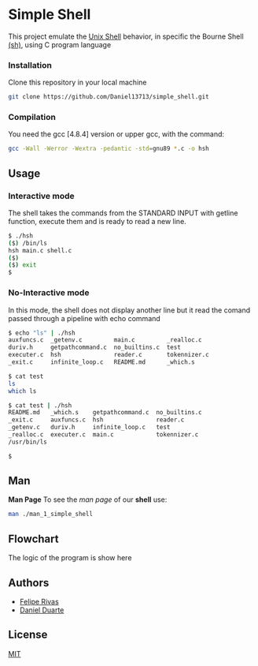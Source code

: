 # Simple Shell

This project emulate the [Unix Shell](https://en.wikipedia.org/wiki/Unix_shell) behavior, in specific the Bourne Shell [(sh)](https://en.wikipedia.org/wiki/Bourne_shell#:~:text=The%20Bourne%20shell%20(%20sh%20)%20is,interpreter%20for%20computer%20operating%20systems.&text=Although%20it%20is%20used%20as,considered%20to%20produce%20structured%20programs.), using C program language 
### Installation

Clone this repository in your local machine 

```bash
git clone https://github.com/Daniel13713/simple_shell.git
```

### Compilation

You need the gcc [4.8.4] version or upper gcc, with the command:

```bash
gcc -Wall -Werror -Wextra -pedantic -std=gnu89 *.c -o hsh
```

## Usage

### Interactive mode
The shell takes the commands from the STANDARD INPUT with getline function, execute them and is ready to read a new line. 
```bash
$ ./hsh
($) /bin/ls
hsh main.c shell.c
($)
($) exit
$
```
### No-Interactive mode
In this mode, the shell does not display another line but it read the comand passed through a pipeline with echo command
```bash
$ echo "ls" | ./hsh
auxfuncs.c  _getenv.c         main.c         _realloc.c 
duriv.h     getpathcommand.c  no_builtins.c  test
executer.c  hsh               reader.c       tokennizer.c
_exit.c     infinite_loop.c   README.md      _which.s

$ cat test
ls
which ls

$ cat test | ./hsh
README.md   _which.s    getpathcommand.c  no_builtins.c
_exit.c     auxfuncs.c  hsh               reader.c
_getenv.c   duriv.h     infinite_loop.c   test
_realloc.c  executer.c  main.c            tokennizer.c
/usr/bin/ls

$
```

## Man
**Man Page**
To see the *man page* of our **shell** use:

```bash
man ./man_1_simple_shell
```
## Flowchart 
The logic of the program is show here
## Authors
- [Felipe Rivas](https://github.com/ferivb)
- [Daniel Duarte](https://github.com/Daniel13713)

## License
[MIT](https://choosealicense.com/licenses/mit/)
